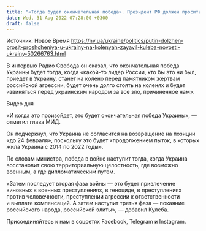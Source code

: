 ```yaml
---
title: "«Тогда будет окончательная победа». Президент РФ должен просить прощения у Украины на коленях — Кулеба"
date: Wed, 31 Aug 2022 07:28:00 +0300
draft: false
---
```

Источник: Новое Время https://nv.ua/ukraine/politics/putin-dolzhen-prosit-proshcheniya-u-ukrainy-na-kolenyah-zayavil-kuleba-novosti-ukrainy-50266763.html


В интервью Радио Свобода он сказал, что окончательная победа Украины будет тогда, когда «какой-то лидер России, кто бы это ни был, приедет в Украину, станет на колено перед памятником жертвам российской агрессии, будет очень долго стоять на коленях и будет извиняться перед украинским народом за все зло, причиненное нам».

 Видео дня   

«И когда это произойдет, это будет окончательная победа Украины», — отметил глава МИД.

Он подчеркнул, что Украина не согласится на возвращение на позиции «до 24 февраля», поскольку это будет «продолжением пыток, в которых жила Украина с 2014 по 2022 годы».

По словам министра, победа в войне наступит тогда, когда Украина восстановит свою территориальную целостность, где возможно военным, а где дипломатическим путем.

«Затем последует вторая фаза войны — это будет привлечение виновных в военных преступлениях, в геноциде, в преступлениях против человечности, преступлении агрессии к ответственности и выплате компенсаций. А затем наступит третья фаза — покаяние российского народа, российской элиты», — добавил Кулеба.

Присоединяйтесь к нам в соцсетях Facebook, Telegram и Instagram.
